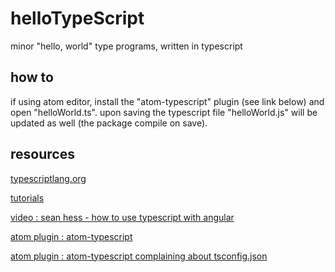 # helloTypeScript
minor "hello, world" type programs, written in typescript

## how to
if using atom editor, install the "atom-typescript" plugin (see link below) and open "helloWorld.ts". upon saving the typescript file "helloWorld.js" will be updated as well (the package compile on save).

## resources

[typescriptlang.org](http://www.typescriptlang.org/)

[tutorials](http://www.typescriptlang.org/Tutorial)

[video : sean hess - how to use typescript with angular](https://www.youtube.com/watch?v=u6TeBM_SC8w)

[atom plugin : atom-typescript](https://atom.io/packages/atom-typescript)

[atom plugin : atom-typescript complaining about tsconfig.json](http://stackoverflow.com/questions/32233148/atom-typescript-complaining-about-tsconfig-json-how-can-i-automatically-create)
